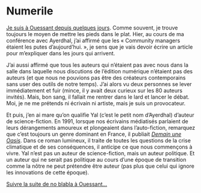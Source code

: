 # Numerile

[Je suis à Ouessant depuis quelques jours](https://tcrouzet.com/2010/08/12/le-festival-du-livre-insulaire-2010/). Comme souvent, je trouve toujours le moyen de mettre les pieds dans le plat. Hier, au cours de ma conférence avec Ayerdhal, j’ai affirmé que les « Community managers étaient les putes d’aujourd’hui. », je sens que je vais devoir écrire un article pour m’expliquer dans les jours qui arrivent.<span id="more-18569"></span>

J’ai aussi affirmé que tous les auteurs qui n’étaient pas avec nous dans la salle dans laquelle nous discutions de l’édition numérique n’étaient pas des auteurs (et que nous ne pouvions pas être des créateurs contemporains sans user des outils de notre temps). J’ai alors vu deux personnes se lever immédiatement et fuir (mince, il y avait deux curieux sur les 80 auteurs invités). Mais, bon sang, il fallait me rentrer dans le lard et lancer le débat. Moi, je ne me prétends ni écrivain ni artiste, mais je suis un provocateur.

Et puis, j’en ai mare qu’on qualifie Yal (c’est le petit nom d’Ayerdhal) d’auteur de science-fiction. En 1991, lorsque nos écrivains médiatisés parlaient de leurs dérangements amoureux et plongeaient dans l’auto-fiction, remarquez que c’est toujours un genre dominant en France, il publiait [*Demain une Oasis*](https://tcrouzet.com/2006/11/19/demain-une-oasis/). Dans ce roman lumineux, il traite de toutes les questions de la crise climatique et de ses conséquences, il anticipe ce que nous commençons à vivre. Yal n’est pas un auteur de science-fiction, mais un auteur politique. Et un auteur qui ne serait pas politique au cours d’une époque de transition comme la nôtre ne peut prétendre être auteur (pas plus que celui qui ignore les innovations de cette époque).

[Suivre la suite de no blabla à Ouessant…](http://twitter.com/#search?q=numerile)